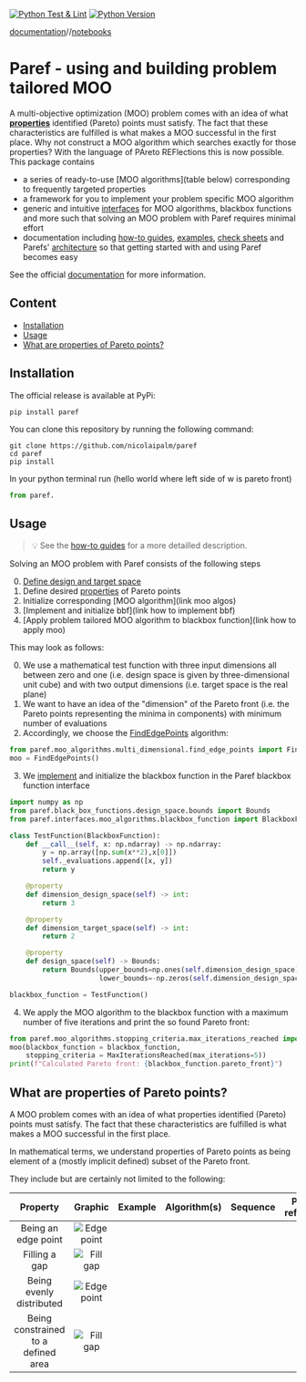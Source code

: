 [![Python Test & Lint](https://github.com/nicolaipalm/paref/actions/workflows/python-test.yml/badge.svg)](https://github.com/nicolaipalm/paref/actions/workflows/python-test.yml)
[![Python Version](https://img.shields.io/badge/python-3.9+-blue.svg?style=plastic)](https://www.python.org/downloads/)


[documentation]()//[notebooks]()

# Paref - using and building problem tailored MOO

A multi-objective optimization (MOO) problem comes with an idea of what **[
properties](#what-are-properties-of-pareto-points)** identified (Pareto) points must satisfy.
The fact that these characteristics are fulfilled is what makes a MOO successful in the first place.
Why not construct a MOO algorithm which searches exactly for those properties?
With the language of PAreto REFlections this is now possible.
This package contains

- a series of ready-to-use [MOO algorithms](table below) corresponding to frequently targeted properties
- a framework for you to implement your problem specific MOO algorithm
- generic and intuitive [interfaces]() for MOO algorithms, blackbox functions and more such that solving an MOO problem with Paref requires minimal effort
- documentation including [how-to guides](), [examples](), [check sheets]() and Parefs' [architecture]() so that getting started with and using Paref becomes easy

See the official [documentation](https://github.com/) for more information.

## Content

- [Installation](#installation)
- [Usage](#usage)
- [What are properties of Pareto points?](#what-are-properties-of-pareto-points)

## Installation

The official release is available at PyPi:

```
pip install paref
```

You can clone this repository by running the following command:

```
git clone https://github.com/nicolaipalm/paref
cd paref
pip install
```

In your python terminal run (hello world where left side of w is pareto front)

```python
from paref.
```

## Usage

> 💡 See the [how-to guides]() for a more detailled description.

Solving an MOO problem with Paref consists of the following steps

0. [Define design and target space]()
1. Define desired [properties](#what-are-properties-of-pareto-points) of Pareto points
2. Initialize corresponding [MOO algorithm](link moo algos)
3. [Implement and initialize bbf](link how to implement bbf)
4. [Apply problem tailored MOO algorithm to blackbox function](link how to apply moo)

This may look as follows:

0. We use a mathematical test function with three input dimensions all between zero and one (i.e. design space is given by three-dimensional unit cube) and with two output dimensions (i.e. target space is the real plane)
1. We want to have an idea of the "dimension" of the Pareto front (i.e. the Pareto points representing the minima in
   components) with minimum number of evaluations
2. Accordingly, we choose the [FindEdgePoints]() algorithm:

```python
from paref.moo_algorithms.multi_dimensional.find_edge_points import FindEdgePoints
moo = FindEdgePoints()
```

3. We [implement](how-to-implement) and initialize the blackbox function in the Paref blackbox function interface

```python
import numpy as np
from paref.black_box_functions.design_space.bounds import Bounds
from paref.interfaces.moo_algorithms.blackbox_function import BlackboxFunction

class TestFunction(BlackboxFunction):
    def __call__(self, x: np.ndarray) -> np.ndarray:
        y = np.array([np.sum(x**2),x[0]])
        self._evaluations.append([x, y])
        return y

    @property
    def dimension_design_space(self) -> int:
        return 3

    @property
    def dimension_target_space(self) -> int:
        return 2

    @property
    def design_space(self) -> Bounds:
        return Bounds(upper_bounds=np.ones(self.dimension_design_space),
                      lower_bounds=-np.zeros(self.dimension_design_space))

blackbox_function = TestFunction()
```

4. We apply the MOO algorithm to the blackbox function with a maximum number of five iterations and print the so found Pareto front:
```python
from paref.moo_algorithms.stopping_criteria.max_iterations_reached import MaxIterationsReached
moo(blackbox_function = blackbox_function,
    stopping_criteria = MaxIterationsReached(max_iterations=5))
print(f"Calculated Pareto front: {blackbox_function.pareto_front}")
```

## What are properties of Pareto points?
A MOO problem comes with an idea of what properties identified (Pareto) points must satisfy.
The fact that these characteristics are fulfilled is what makes a MOO successful in the first place.

In mathematical terms, we understand properties of Pareto points as being element of a
(mostly implicit defined) subset of the Pareto front.

They include but are certainly not limited to the following:

|              Property               |                                       Graphic                                        | Example | Algorithm(s) |Sequence|Pareto reflection|
|:-----------------------------------:|:------------------------------------------------------------------------------------:|:------------:|:------------:|:-----:|:-----:|
|         Being an edge point         |     ![Edge point](./docs/graphics/plots/reflections/FindEdgePointsSequence.svg)      |||||
|            Filling a gap            |             ![Fill gap](./docs/graphics/plots/reflections/FillGap2D.svg)             |||||
|      Being evenly distributed       | ![Edge point](./docs/graphics/plots/reflections/FillGapsOfParetoFrontSequence2D.svg) |||||
| Being constrained to a defined area |        ![Fill gap](./docs/graphics/plots/reflections/RestrictByPoint.svg)         |||||
